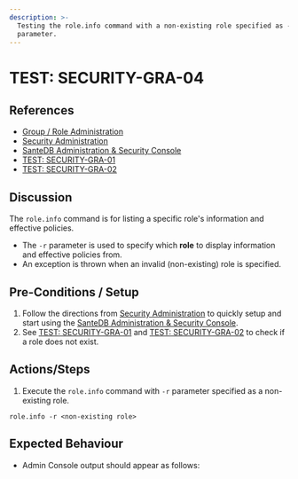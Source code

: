 ```yaml
---
description: >-
  Testing the role.info command with a non-existing role specified as -r
  parameter.
---
```


# TEST: SECURITY-GRA-04

## References

* [Group / Role Administration](../../../../../operations/host-administration/santedb-icdr-admin-console/group-role-management.md)
* [Security Administration](../../../../../operations/security-administration/#demo-environment) 
* [SanteDB Administration & Security Console](../../../../../operations/host-administration/santedb-icdr-admin-console/)
* [TEST: SECURITY-GRA-01](test-security-gra-01.md)
* [TEST: SECURITY-GRA-02](test-security-gra-02.md) 

## Discussion

The `role.info` command is for listing a specific role's information and effective policies. 

* The `-r` parameter is used to specify which **role** to display information and effective policies from. 
* An exception is thrown when an invalid \(non-existing\) role is specified.

## Pre-Conditions / Setup

1. Follow the directions from [Security Administration](../../../../../operations/security-administration/#demo-environment) to quickly setup and start using the [SanteDB Administration & Security Console](../../../../../operations/host-administration/santedb-icdr-admin-console/).
2. See [TEST: SECURITY-GRA-01](test-security-gra-01.md) and [TEST: SECURITY-GRA-02](test-security-gra-02.md) to check if a role does not exist.

## Actions/Steps

1. Execute the `role.info` command with `-r` parameter specified as a non-existing role.

```text
role.info -r <non-existing role>
```

## Expected Behaviour

* Admin Console output should appear as follows:

```text

```



